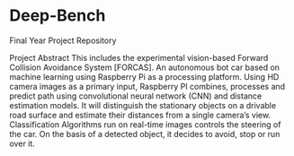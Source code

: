 # Deep-Bench
Final Year Project Repository

Project Abstract
This includes the experimental vision-based Forward Collision Avoidance System [FORCAS]. An autonomous bot car based on machine learning using Raspberry Pi as a processing platform. Using HD camera images as a primary input, Raspberry PI combines, processes and predict path using convolutional neural network (CNN) and distance estimation models. It will distinguish the stationary objects on a drivable road surface and estimate their distances from a single camera’s view. Classification Algorithms run on real-time images controls the steering of the car. On the basis of a detected object, it decides to avoid, stop or run over it. 
